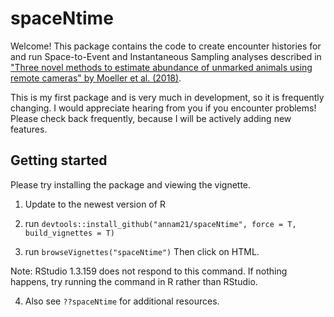 # spaceNtime
Welcome! This package contains the code to create encounter histories for and run Space-to-Event and Instantaneous Sampling analyses described in ["Three novel methods to estimate abundance of unmarked animals using remote cameras" by Moeller et al. (2018)](https://esajournals.onlinelibrary.wiley.com/doi/full/10.1002/ecs2.2331).

This is my first package and is very much in development, so it is frequently changing. I would appreciate hearing from you if you encounter problems! Please check back frequently, because I will be actively adding new features. 

## Getting started 
Please try installing the package and viewing the vignette.

1. Update to the newest version of R

2. run `devtools::install_github("annam21/spaceNtime", force = T, build_vignettes = T)`

3. run `browseVignettes("spaceNtime")` Then click on HTML. 

Note: RStudio 1.3.159 does not respond to this command. If nothing happens, try running the command in R rather than RStudio.

4. Also see `??spaceNtime` for additional resources.

 